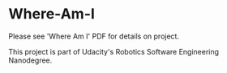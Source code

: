 # Where-Am-I

Please see 'Where Am I' PDF for details on project.

This project is part of Udacity's Robotics Software Engineering Nanodegree.

